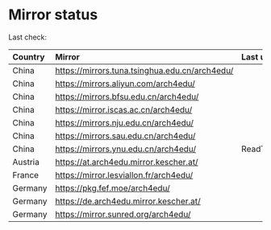 <script src="./time.js"></script>
# Mirror status
Last check: <script type="text/javascript">localize(1684494875.6720536);</script>

|Country|Mirror|Last update|
|:------|:-----|:----------|
|China|https://mirrors.tuna.tsinghua.edu.cn/arch4edu/|<script type="text/javascript">localize(1684478157);</script>|
|China|https://mirrors.aliyun.com/arch4edu/|<script type="text/javascript">localize(1684391423);</script>|
|China|https://mirrors.bfsu.edu.cn/arch4edu/|<script type="text/javascript">localize(1684434570);</script>|
|China|https://mirror.iscas.ac.cn/arch4edu/|<script type="text/javascript">localize(1684478157);</script>|
|China|https://mirrors.nju.edu.cn/arch4edu/|<script type="text/javascript">localize(1684434570);</script>|
|China|https://mirrors.sau.edu.cn/arch4edu/|<script type="text/javascript">localize(1673850842);</script>|
|China|https://mirrors.ynu.edu.cn/arch4edu/|ReadTimeout|
|Austria|https://at.arch4edu.mirror.kescher.at/|<script type="text/javascript">localize(1684434570);</script>|
|France|https://mirror.lesviallon.fr/arch4edu/|<script type="text/javascript">localize(1684434570);</script>|
|Germany|https://pkg.fef.moe/arch4edu/|<script type="text/javascript">localize(1684434570);</script>|
|Germany|https://de.arch4edu.mirror.kescher.at/|<script type="text/javascript">localize(1684434570);</script>|
|Germany|https://mirror.sunred.org/arch4edu/|<script type="text/javascript">localize(1684434570);</script>|

<script src="./tablefilter/tablefilter.js"></script>
<script src="./table.js"></script>